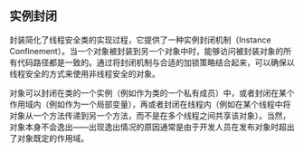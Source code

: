 ## 实例封闭 ##

封装简化了线程安全类的实现过程，它提供了一种实例封闭机制（Instance Confinement）。当一个对象被封装到另一个对象中时，能够访问被封装对象的所有代码路径都是一致的。通过将封闭机制与合适的加锁策略结合起来，可以确保以线程安全的方式来使用非线程安全的对象。

对象可以封闭在类的一个实例（例如作为类的一个私有成员）中，或者封闭在某个作用域内（例如作为一个局部变量），再或者封闭在线程内（例如在某个线程中将对象从一个方法传递到另一个方法，而不是在多个线程之间共享该对象）。当然，对象本身不会逸出——出现逸出情况的原因通常是由于开发人员在发布对象时超出了对象既定的作用域。